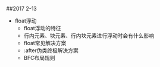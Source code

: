 ##2017 2-13
* float浮动
    * float浮动的特征
    * 行内元素、块元素、行内块元素进行浮动时会有什么影响
    * float常见解决方案
    * :after伪类终极解决方案
    * BFC布局规则